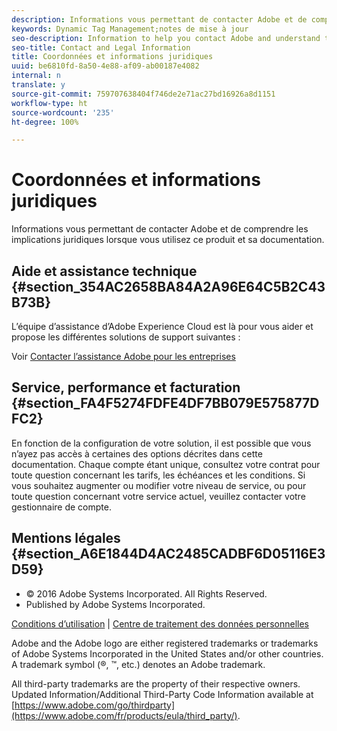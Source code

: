 ```yaml
---
description: Informations vous permettant de contacter Adobe et de comprendre les implications juridiques lorsque vous utilisez ce produit et sa documentation.
keywords: Dynamic Tag Management;notes de mise à jour
seo-description: Information to help you contact Adobe and understand the legal issues concerning your use of this product and documentation.
seo-title: Contact and Legal Information
title: Coordonnées et informations juridiques
uuid: be6810fd-8a50-4e88-af09-ab00187e4082
internal: n
translate: y
source-git-commit: 759707638404f746de2e71ac27bd16926a8d1151
workflow-type: ht
source-wordcount: '235'
ht-degree: 100%

---
```



# Coordonnées et informations juridiques

Informations vous permettant de contacter Adobe et de comprendre les implications juridiques lorsque vous utilisez ce produit et sa documentation.


## Aide et assistance technique {#section_354AC2658BA84A2A96E64C5B2C43B73B}

L’équipe d’assistance d’Adobe Experience Cloud est là pour vous aider et propose les différentes solutions de support suivantes :

Voir [Contacter l’assistance Adobe pour les entreprises](https://helpx.adobe.com/fr/contact/enterprise-support.ec.html)

## Service, performance et facturation {#section_FA4F5274FDFE4DF7BB079E575877DFC2}

En fonction de la configuration de votre solution, il est possible que vous n’ayez pas accès à certaines des options décrites dans cette documentation. Chaque compte étant unique, consultez votre contrat pour toute question concernant les tarifs, les échéances et les conditions. Si vous souhaitez augmenter ou modifier votre niveau de service, ou pour toute question concernant votre service actuel, veuillez contacter votre gestionnaire de compte.

<!--
## Feedback {#section_8154D6D712054220A90D85FA8E92933E}
Adobe Systems welcome any suggestions or feedback regarding this solution. You can add enhancement ideas and suggestions for the Analytics suite to our [Customer Idea Exchange](https://my.omniture.com/login/?r=%2Fp%2Fsuite%2Fcurrent%2Findex.html%3Fa%3DIdeasExchange.Redirect%26redirectreason%3Dnotregistered%26referer%3Dhttp%253A%252F%252Fideas.omniture.com%252Ft5%252FAdobe-Idea-Exchange-for-Omniture%252Fidb-p%252FIdeaExchange3). -->

## Mentions légales {#section_A6E1844D4AC2485CADBF6D05116E3D59}


<ul class="simplelist"> 
 <li> © 2016 Adobe Systems Incorporated. All Rights Reserved. </li> 
 <li> Published by Adobe Systems Incorporated. </li> 
</ul>

[Conditions d’utilisation](https://www.adobe.com/go/marketingcloud_terms_of_use) | [Centre de traitement des données personnelles](https://www.adobe.com/fr/privacy/policy.html)

Adobe and the Adobe logo are either registered trademarks or trademarks of Adobe Systems Incorporated in the United States and/or other countries. A trademark symbol (®, ™, etc.) denotes an Adobe trademark.

All third-party trademarks are the property of their respective owners. Updated Information/Additional Third-Party Code Information available at [https://www.adobe.com/go/thirdparty](https://www.adobe.com/fr/products/eula/third_party/).
